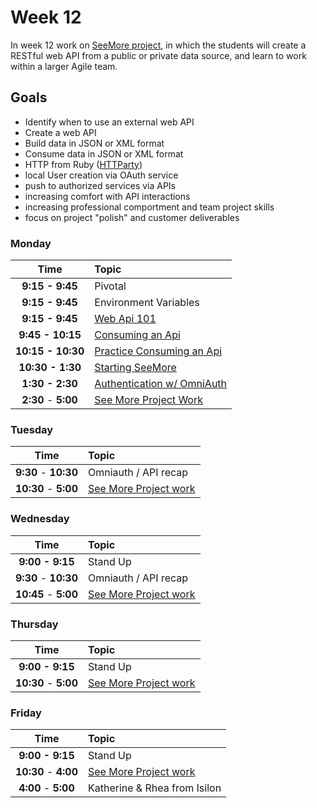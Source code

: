 # Week 12

In week 12 work on [SeeMore project](see-more.md), in which the students will create a RESTful web API from a public or private data source, and learn to work within a larger Agile team.

## Goals
- Identify when to use an external web API
- Create a web API
- Build data in JSON or XML format
- Consume data in JSON or XML format
- HTTP from Ruby ([HTTParty](https://github.com/jnunemaker/httparty))
- local User creation via OAuth service
- push to authorized services via APIs
- increasing comfort with API interactions
- increasing professional comportment and team project skills
- focus on project "polish" and customer deliverables

### Monday

| Time              | Topic               |
|:-----------------:|:--------------------|
| **9:15 - 9:45**     | Pivotal      |
| **9:15 - 9:45**     | Environment Variables      |
| **9:15 - 9:45**     | [Web Api 101](monday/web-api-101.md)      |
| **9:45 - 10:15**    | [Consuming an Api](monday/consuming-an-api.md) |
| **10:15 - 10:30**    | [Practice Consuming an Api](monday/consuming-an-api.md#practice) |
| **10:30 - 1:30**    | [Starting SeeMore](see-more.md) |
| **1:30 - 2:30**   | [Authentication w/ OmniAuth](monday/omniauth.md) |
| **2:30** - **5:00** | [See More Project Work](see-more.md) |

### Tuesday

| Time              | Topic               |
|:-----------------:|:--------------------|
| **9:30** - **10:30** | Omniauth / API recap |
| **10:30** - **5:00** | [See More Project work](see-more.md) |

### Wednesday

| Time              | Topic               |
|:-----------------:|:--------------------|
| **9:00 - 9:15**     | Stand Up            |
| **9:30** - **10:30** | Omniauth / API recap |
| **10:45** - **5:00** | [See More Project work](see-more.md) |

### Thursday

| Time              | Topic               |
|:-----------------:|:--------------------|
| **9:00 - 9:15**     | Stand Up            |
| **10:30** - **5:00** | [See More Project work](see-more.md) |

### Friday

| Time              | Topic               |
|:-----------------:|:--------------------|
| **9:00 - 9:15**     | Stand Up            |
| **10:30** - **4:00** | [See More Project work](see-more.md) |
| **4:00** - **5:00** | Katherine & Rhea from Isilon |
